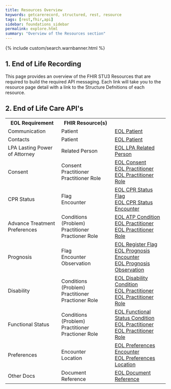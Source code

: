 ```yaml
---
title: Resources Overview
keywords: getcarerecord, structured, rest, resource
tags: [rest,fhir,api]
sidebar: foundations_sidebar
permalink: explore.html
summary: "Overview of the Resources section"
---
```


{% include custom/search.warnbanner.html %}

## 1. End of Life Recording ##

This page provides an overview of the FHIR STU3 Resources that are required to build the required API messaging. Each link will take you to the resource page detail with a link to the Structure Defnitions of each resource.

## 2. End of Life Care API's ###

<table style="min-width:100%;width:100%">
<tr id="clinical">
<th style="width:33%;">EOL Requirement</th>
<th style="width:33%;">FHIR Resource(s)</th>
<th style="width:33%;">&nbsp;</th>
</tr>
<tr id="clinical">
<td>Communication</td>
<td>Patient</td>
<td><a href="api_eol_entity_patient.html">EOL Patient</a></td>
</tr>
<tr>
<td>Contacts</td>
<td>Patient</td>
<td><a href="api_eol_entity_patient.html">EOL Patient</a></td>
</tr>
<tr>
<td>LPA Lasting Power of Attorney</td>
<td>Related Person</td>
<td><a href="api_eol_entity_lpa_relatedperson.html">EOL LPA Related Person</a></td>
</tr>
<tr>
<td>Consent</td>
<td>Consent<br/>Practitioner<br/>Practitioner Role</td>
<td><a href="api_eol_security_consent.html">EOL Consent</a><br/>
 <a href="api_eol_individuals_practitioner.html">EOL Practitioner</a><br/>
 <a href="api_eol_individuals_practitionerrole.html">EOL Practitioner Role</a></td>
</tr>
<tr>
<td>CPR Status</td>
<td>Flag<br/>Encounter</td>
<td><a href="api_eol_management_flag_cprstatus.html">EOL CPR Status Flag</a><br/>
<a href="api_eol_management_encounter_cprstatus.html">EOL CPR Status Encounter</a></td>
</tr>
<tr>
<td>Advance Treatment Preferences</td>
<td>Conditions (Problem)<br/>Practitioner<br/>Practioner Role</td>
<td><a href="api_eol_summary_condition.html">EOL ATP Condition</a><br/>
<a href="api_eol_individuals_practitioner.html">EOL Practitioner</a><br/>
<a href="api_eol_individuals_practitionerrole.html">EOL Practitioner Role</a></td>
</tr>
<tr>
<td>Prognosis</td>
<td>Flag<br/>Encounter<br/>Observation</td>
<td><a href="api_eol_management_flag_register.html">EOL Register Flag</a><br/>
<a href="api_eol_management_encounter_prognosis.html">EOL Prognosis Encounter</a><br/>
<a href="api_eol_diagnostics_prognosis_observation.html">EOL Prognosis Observation</a></td>
</tr>
<tr>
<td>Disability</td>
<td>Conditions (Problem)<br/>Practitioner<br/>Practioner Role</td>
<td><a href="api_eol_summary_disability_condition.html">EOL Disability Condition</a><br/>
<a href="api_eol_individuals_practitioner.html">EOL Practitioner</a><br/>
<a href="api_eol_individuals_practitionerrole.html">EOL Practitioner Role</a></td>
</tr>
<tr>
<td>Functional Status</td>
<td>Conditions (Problem)<br/>Practitioner<br/>Practioner Role</td>
<td><a href="api_eol_summary_functional_condition.html">EOL Functional Status Condition</a><br/>
<a href="api_eol_individuals_practitioner.html">EOL Practitioner</a><br/>
<a href="api_eol_individuals_practitionerrole.html">EOL Practitioner Role</a></td>
</tr>
<tr>
<td>Preferences</td>
<td>Encounter<br/>Location</td>
<td><a href="api_eol_management_encounter_preferences.html">EOL Preferences Encounter</a><br/>
<a href="api_eol_entities_location_preferences.html">EOL Preferences Location</a></td>
</tr>
<tr>
<td>Other Docs</td>
<td>Document Reference</td>
<td><a href="api_eol_documents_documentreference.html">EOL Document Reference</a></td>
</tr>
</table>